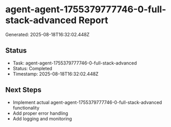 # agent-agent-1755379777746-0-full-stack-advanced Report

Generated: 2025-08-18T16:32:02.448Z

## Status
- Task: agent-agent-1755379777746-0-full-stack-advanced
- Status: Completed
- Timestamp: 2025-08-18T16:32:02.448Z

## Next Steps
- Implement actual agent-agent-1755379777746-0-full-stack-advanced functionality
- Add proper error handling
- Add logging and monitoring
